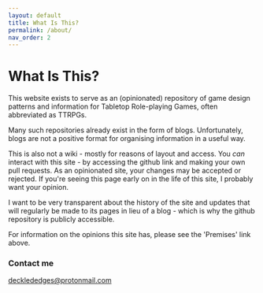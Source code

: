 ```yaml
---
layout: default
title: What Is This?
permalink: /about/
nav_order: 2
---
```

# What Is This?

This website exists to serve as an (opinionated) repository of game design patterns and information for Tabletop Role-playing Games, often abbreviated as TTRPGs.

Many such repositories already exist in the form of blogs. Unfortunately, blogs are not a positive format for organising information in a useful way.  

This is also not a wiki - mostly for reasons of layout and access. You *can* interact with this site - by accessing the github link and making your own pull requests. As an opinionated site, your changes may be accepted or rejected. If you're seeing this page early on in the life of this site, I probably want your opinion.

I want to be very transparent about the history of the site and updates that will regularly be made to its pages in lieu of a blog - which is why the github repository is publicly accessible.

For information on the opinions this site has, please see the 'Premises' link above.

### Contact me

[decklededges@protonmail.com](mailto:decklededges@protonmail.com)
